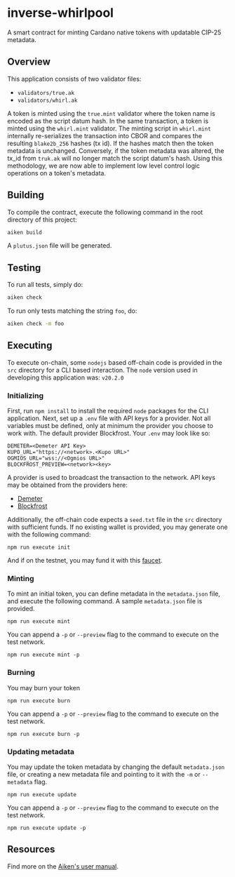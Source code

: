 # inverse-whirlpool

A smart contract for minting Cardano native tokens with updatable CIP-25 metadata.

## Overview

This application consists of two validator files:

- `validators/true.ak`
- `validators/whirl.ak`

A token is minted using the `true.mint` validator where the token name is encoded as the script datum hash. In the same transaction, a token is minted using the `whirl.mint` validator. The minting script in `whirl.mint` internally re-serializes the transaction into CBOR and compares the resulting `blake2b_256` hashes (tx id). If the hashes match then the token metadata is unchanged. Conversely, if the token metadata was altered, the tx_id from `truk.ak` will no longer match the script datum's hash. Using this methodology, we are now able to implement low level control logic operations on a token's metadata.

## Building

To compile the contract, execute the following command in the root directory of this project:

```sh
aiken build
```

A `plutus.json` file will be generated.

## Testing

To run all tests, simply do:

```sh
aiken check
```

To run only tests matching the string `foo`, do:

```sh
aiken check -m foo
```

## Executing

To execute on-chain, some `nodejs` based off-chain code is provided in the `src` directory for a CLI based interaction. The `node` version used in developing this application was: `v20.2.0`

### Initializing

First, run `npm install` to install the required `node` packages for the CLI application. Next, set up a `.env` file with API keys for a provider. Not all variables must be defined, only at minimum the provider you choose to work with. The default provider Blockfrost. Your `.env` may look like so:
```
DEMETER=<Demeter API Key>
KUPO_URL="https://<network>.<Kupo URL>"
OGMIOS_URL="wss://<Ogmios URL>"
BLOCKFROST_PREVIEW=<network><key>
```
A provider is used to broadcast the transaction to the network. API keys may be obtained from the providers here:
* [Demeter](https://demeter.run/)
* [Blockfrost](https://blockfrost.io/)


Additionally, the off-chain code expects a `seed.txt` file in the `src` directory with sufficient funds. If no existing wallet is provided, you may generate one with the following command:
```
npm run execute init
```
And if on the testnet, you may fund it with this [faucet](https://docs.cardano.org/cardano-testnets/tools/faucet/).


### Minting
To mint an initial token, you can define metadata in the `metadata.json` file, and execute the following command. A sample `metadata.json` file is provided.
```
npm run execute mint
```
You can append a `-p` or `--preview` flag to the command to execute on the test network.
```
npm run execute mint -p
```

### Burning

You may burn your token
```
npm run execute burn
```
You can append a `-p` or `--preview` flag to the command to execute on the test network.
```
npm run execute burn -p
```

### Updating metadata

You may update the token metadata by changing the default `metadata.json` file, or creating a new metadata file and pointing to it with the `-m` or `--metadata` flag.
```
npm run execute update
```
You can append a `-p` or `--preview` flag to the command to execute on the test network.
```
npm run execute update -p
```

## Resources

Find more on the [Aiken's user manual](https://aiken-lang.org).
